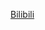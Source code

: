 [Bilibili](https://www.bilibili.com/video/BV1D4421Q7VP/?spm_id_from=333.1387.favlist.content.click&vd_source=c801aa3fac0e6e97b0df71f74a8b25bd)